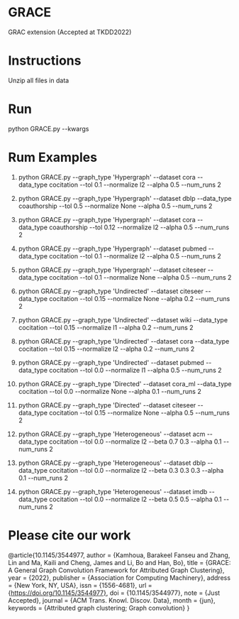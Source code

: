 # GRACE
GRAC extension (Accepted at TKDD2022)

# Instructions
Unzip all files in data

# Run 
python GRACE.py --kwargs

# Rum Examples
1) python GRACE.py --graph_type 'Hypergraph' --dataset cora --data_type cocitation --tol 0.1 --normalize l2 --alpha 0.5 --num_runs 2

2) python GRACE.py --graph_type 'Hypergraph' --dataset dblp --data_type coauthorship --tol 0.5 --normalize None --alpha 0.5 --num_runs 2

3) python GRACE.py --graph_type 'Hypergraph' --dataset cora --data_type coauthorship --tol 0.12 --normalize l2 --alpha 0.5 --num_runs 2
 
4)  python GRACE.py --graph_type 'Hypergraph' --dataset pubmed --data_type cocitation --tol 0.1 --normalize l2 --alpha 0.5 --num_runs 2

5) python GRACE.py --graph_type 'Hypergraph' --dataset citeseer --data_type cocitation --tol 0.1 --normalize None --alpha 0.5 --num_runs 2

6) python GRACE.py --graph_type 'Undirected' --dataset citeseer --data_type cocitation --tol 0.15 --normalize None --alpha 0.2 --num_runs 2

7) python GRACE.py --graph_type 'Undirected' --dataset wiki --data_type cocitation --tol 0.15 --normalize l1 --alpha 0.2 --num_runs 2

8) python GRACE.py --graph_type 'Undirected' --dataset cora --data_type cocitation --tol 0.15 --normalize l2 --alpha 0.2 --num_runs 2

9) python GRACE.py --graph_type 'Undirected' --dataset pubmed --data_type cocitation --tol 0.0 --normalize l1 --alpha 0.5 --num_runs 2

10) python GRACE.py --graph_type 'Directed' --dataset cora_ml --data_type cocitation --tol 0.0 --normalize None --alpha 0.1 --num_runs 2

12) python GRACE.py --graph_type 'Directed' --dataset citeseer --data_type cocitation --tol 0.15 --normalize None --alpha 0.5 --num_runs 2

13) python GRACE.py --graph_type 'Heterogeneous' --dataset acm --data_type cocitation --tol 0.0 --normalize l2 --beta 0.7 0.3 --alpha 0.1 --num_runs 2

14) python GRACE.py --graph_type 'Heterogeneous' --dataset dblp --data_type cocitation --tol 0.0 --normalize l2 --beta 0.3 0.3 0.3 --alpha 0.1 --num_runs 2

15) python GRACE.py --graph_type 'Heterogeneous' --dataset imdb --data_type cocitation --tol 0.0 --normalize l2 --beta 0.5 0.5 --alpha 0.1 --num_runs 2

# Please cite our work

@article{10.1145/3544977,
author = {Kamhoua, Barakeel Fanseu and Zhang, Lin and Ma, Kaili and Cheng, James and Li, Bo and Han, Bo},
title = {GRACE: A General Graph Convolution Framework for Attributed Graph Clustering},
year = {2022},
publisher = {Association for Computing Machinery},
address = {New York, NY, USA},
issn = {1556-4681},
url = {https://doi.org/10.1145/3544977},
doi = {10.1145/3544977},
note = {Just Accepted},
journal = {ACM Trans. Knowl. Discov. Data},
month = {jun},
keywords = {Attributed graph clustering; Graph convolution}
}


